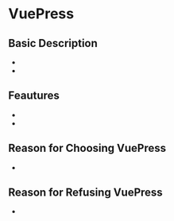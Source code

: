 # VuePress

## Basic Description
- 
- 

## Feautures
- 
-

## Reason for Choosing VuePress
- 

## Reason for Refusing VuePress
- 